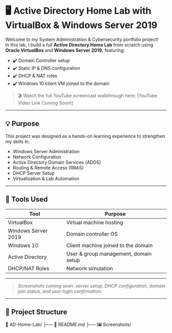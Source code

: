 # 🖥️ Active Directory Home Lab with VirtualBox & Windows Server 2019

Welcome to my System Administration & Cybersecurity portfolio project!  
In this lab, I build a full **Active Directory Home Lab** from scratch using **Oracle VirtualBox** and **Windows Server 2019**, featuring:

- ✔️ Domain Controller setup
- ✔️ Static IP & DNS configuration
- ✔️ DHCP & NAT roles
- ✔️ Windows 10 client VM joined to the domain

> 🎬 Watch the full YouTube screencast walkthrough here: [YouTube Video Link Coming Soon!]

---

## 💡 Purpose

This project was designed as a hands-on learning experience to strengthen my skills in:
- Windows Server Administration
- Network Configuration
- Active Directory Domain Services (ADDS)
- Routing & Remote Access (RRAS)
- DHCP Server Setup
- Virtualization & Lab Automation

---

## 🧰 Tools Used

| Tool               | Purpose                               |
|--------------------|----------------------------------------|
| VirtualBox         | Virtual machine hosting                |
| Windows Server 2019| Domain controller OS                   |
| Windows 10         | Client machine joined to the domain    |
| Active Directory   | User & group management, domain setup  |
| DHCP/NAT Roles     | Network simulation                     |

---

> _Screenshots coming soon: server setup, DHCP configuration, domain join status, and user login confirmation._

---

## 📂 Project Structure


📁 AD-Home-Lab/
├── 📄 README.md
├── 🖼️ Screenshots/

